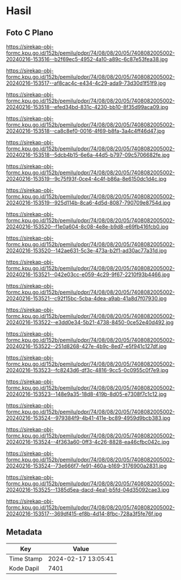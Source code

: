 # Hasil

## Foto C Plano

https://sirekap-obj-formc.kpu.go.id/152b/pemilu/pdpr/74/08/08/20/05/7408082005002-20240216-153516--b2f69ec5-4952-4a10-a89c-6c87e53fea38.jpg

https://sirekap-obj-formc.kpu.go.id/152b/pemilu/pdpr/74/08/08/20/05/7408082005002-20240216-153517--af8cac4c-e434-4c29-ada9-73d30d1f51f9.jpg

https://sirekap-obj-formc.kpu.go.id/152b/pemilu/pdpr/74/08/08/20/05/7408082005002-20240216-153518--efed34bd-831c-4230-bb10-8f35d99aca09.jpg

https://sirekap-obj-formc.kpu.go.id/152b/pemilu/pdpr/74/08/08/20/05/7408082005002-20240216-153518--ca8c8ef0-0016-4f69-b8fa-3a4c4ff46d47.jpg

https://sirekap-obj-formc.kpu.go.id/152b/pemilu/pdpr/74/08/08/20/05/7408082005002-20240216-153518--5dcb4b15-6e6a-44d5-b797-09c5706682fe.jpg

https://sirekap-obj-formc.kpu.go.id/152b/pemilu/pdpr/74/08/08/20/05/7408082005002-20240216-153519--9c75f93f-0ce4-4c4f-b86a-8e6150dc1d4c.jpg

https://sirekap-obj-formc.kpu.go.id/152b/pemilu/pdpr/74/08/08/20/05/7408082005002-20240216-153519--925d114b-8ca6-4d5d-8087-790709e8754d.jpg

https://sirekap-obj-formc.kpu.go.id/152b/pemilu/pdpr/74/08/08/20/05/7408082005002-20240216-153520--f1e0a604-8c08-4e8e-b9d8-e69fb416fcb0.jpg

https://sirekap-obj-formc.kpu.go.id/152b/pemilu/pdpr/74/08/08/20/05/7408082005002-20240216-153520--142ae631-5c3e-473a-b2f1-ad30ac77a31d.jpg

https://sirekap-obj-formc.kpu.go.id/152b/pemilu/pdpr/74/08/08/20/05/7408082005002-20240216-153521--042e03cc-e059-4c29-9f67-2210f93b4466.jpg

https://sirekap-obj-formc.kpu.go.id/152b/pemilu/pdpr/74/08/08/20/05/7408082005002-20240216-153521--c92f15bc-5cba-4dea-a9ab-41a8d7f07930.jpg

https://sirekap-obj-formc.kpu.go.id/152b/pemilu/pdpr/74/08/08/20/05/7408082005002-20240216-153522--e3dd0e34-5b21-4738-8450-0ce52e40d492.jpg

https://sirekap-obj-formc.kpu.go.id/152b/pemilu/pdpr/74/08/08/20/05/7408082005002-20240216-153522--251d8268-427e-4b9c-8ed7-e5f941c127df.jpg

https://sirekap-obj-formc.kpu.go.id/152b/pemilu/pdpr/74/08/08/20/05/7408082005002-20240216-153523--fc8243d6-df3c-4816-9cc5-0c0955c0f7e9.jpg

https://sirekap-obj-formc.kpu.go.id/152b/pemilu/pdpr/74/08/08/20/05/7408082005002-20240216-153523--148e9a35-18d8-419b-8d05-e7308f7c1c12.jpg

https://sirekap-obj-formc.kpu.go.id/152b/pemilu/pdpr/74/08/08/20/05/7408082005002-20240216-153524--979384f9-4b41-411e-bc89-4959d9bcb383.jpg

https://sirekap-obj-formc.kpu.go.id/152b/pemilu/pdpr/74/08/08/20/05/7408082005002-20240216-153524--4f363a60-0ff3-4c26-8828-ea46cfbc042c.jpg

https://sirekap-obj-formc.kpu.go.id/152b/pemilu/pdpr/74/08/08/20/05/7408082005002-20240216-153524--73e666f7-fe91-460a-b169-3176900a2831.jpg

https://sirekap-obj-formc.kpu.go.id/152b/pemilu/pdpr/74/08/08/20/05/7408082005002-20240216-153525--1385d5ea-dacd-4ea1-b5fd-04d35092cae3.jpg

https://sirekap-obj-formc.kpu.go.id/152b/pemilu/pdpr/74/08/08/20/05/7408082005002-20240216-153517--369df415-ef8b-4d14-8fbc-728a3f5fe76f.jpg


## Metadata

| Key        | Value               |
| ---------- | ------------------- |
| Time Stamp | 2024-02-17 13:05:41 |
| Kode Dapil | 7401                |



